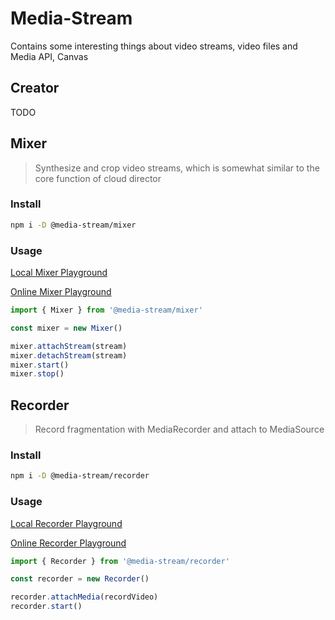 # Media-Stream
Contains some interesting things about video streams, video files and Media API, Canvas

## Creator

TODO

## Mixer
> Synthesize and crop video streams, which is somewhat similar to the core function of cloud director

### Install

```bash
npm i -D @media-stream/mixer
```
### Usage

[Local Mixer Playground](./packages/playground/src/app/mixer/index.html)

[Online Mixer Playground](https://media-stream.vercel.app/mixer)

```typescript
import { Mixer } from '@media-stream/mixer'

const mixer = new Mixer()

mixer.attachStream(stream)
mixer.detachStream(stream)
mixer.start()
mixer.stop()
```

## Recorder

> Record fragmentation with MediaRecorder and attach to MediaSource

### Install

```bash
npm i -D @media-stream/recorder
```

### Usage

[Local Recorder Playground](./packages/playground/src/app/mixer/index.html)

[Online Recorder Playground](https://media-stream.vercel.app/recorder)

```typescript
import { Recorder } from '@media-stream/recorder'

const recorder = new Recorder()

recorder.attachMedia(recordVideo)
recorder.start()
```

